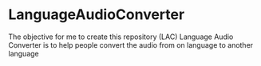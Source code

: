 # LanguageAudioConverter
The objective for me to create this repository (LAC) Language Audio Converter is to help people convert the audio from on language to another language
